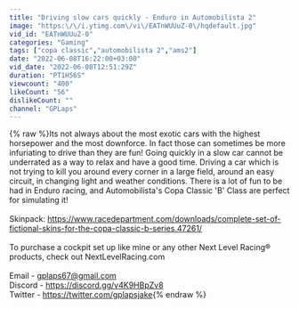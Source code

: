```yaml
---
title: "Driving slow cars quickly - Enduro in Automobilista 2"
image: "https:\/\/i.ytimg.com\/vi\/EATnWUUuZ-0\/hqdefault.jpg"
vid_id: "EATnWUUuZ-0"
categories: "Gaming"
tags: ["copa classic","automobilista 2","ams2"]
date: "2022-06-08T16:22:00+03:00"
vid_date: "2022-06-08T12:51:29Z"
duration: "PT1H56S"
viewcount: "400"
likeCount: "56"
dislikeCount: ""
channel: "GPLaps"
---
```

{% raw %}Its not always about the most exotic cars with the highest horsepower and the most downforce. In fact those can sometimes be more infuriating to drive than they are fun!   Going quickly in a slow car cannot be underrated as a way to relax and have a good time. Driving a car which is not trying to kill you around every corner in a large field, around an easy circuit, in changing light and weather conditions. There is a lot of fun to be had in Enduro racing, and Automobilista's Copa Classic 'B' Class are perfect for simulating it!<br /><br />Skinpack: <a rel="nofollow" target="blank" href="https://www.racedepartment.com/downloads/complete-set-of-fictional-skins-for-the-copa-classic-b-series.47261/">https://www.racedepartment.com/downloads/complete-set-of-fictional-skins-for-the-copa-classic-b-series.47261/</a><br /><br />To purchase a cockpit set up like mine or any other Next Level Racing® products, check out NextLevelRacing.com<br /><br />Email - gplaps67@gmail.com<br />Discord - <a rel="nofollow" target="blank" href="https://discord.gg/v4K9HBpZv8">https://discord.gg/v4K9HBpZv8</a><br />Twitter - <a rel="nofollow" target="blank" href="https://twitter.com/gplapsjake">https://twitter.com/gplapsjake</a>{% endraw %}
